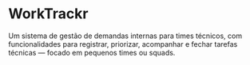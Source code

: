 # WorkTrackr
Um sistema de gestão de demandas internas para times técnicos, com funcionalidades para registrar, priorizar, acompanhar e fechar tarefas técnicas — focado em pequenos times ou squads.
